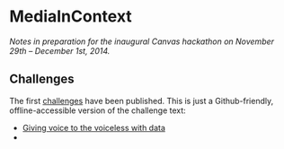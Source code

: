 MediaInContext
===============

_Notes in preparation for the inaugural Canvas hackathon on November 29th – December 1st, 2014._


## Challenges

The first [challenges](http://canvas.aljazeera.com/challenges/) have been published. This is just a Github-friendly, offline-accessible version of the challenge text:

* [Giving voice to the voiceless with data](challenges/example-1-giving-voice-to-the-voiceless-with-data.md)
* 
